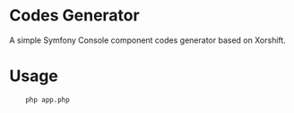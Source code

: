 Codes Generator
===============

A simple Symfony Console component codes generator based on Xorshift.

Usage
=====

```bash
    php app.php
```
